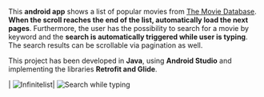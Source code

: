 This **android app** shows a list of popular movies from [The Movie Database](https://www.themoviedb.org/?language=es). **When the scroll reaches the end of the list, automatically load the next pages**.
Furthermore, the user has the possibility to search for a movie by keyword and the **search is automatically triggered while user is typing**. The search results can be scrollable via pagination as well.

This project has been developed in **Java**, using **Android Studio** and implementing the libraries **Retrofit and Glide**.


|  ![Infinitelist](https://media.giphy.com/media/SIIzinjIN13wF6mNRa/giphy.gif)| ![Search while typing](https://media.giphy.com/media/Ec5Tl1i7M4ZJIawXzB/giphy.gif)
